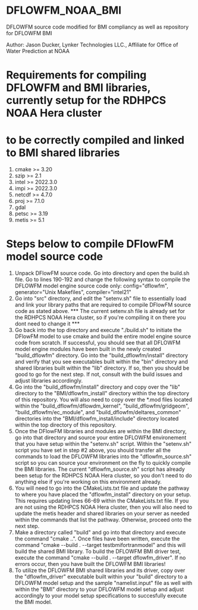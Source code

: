 # DFLOWFM_NOAA_BMI
DFLOWFM source code modified for BMI compliancy as well as repository for DFLOWFM BMI

Author: Jason Ducker, Lynker Technologies LLC., Affiliate for Office of Water Prediction at NOAA

# Requirements for compiling DFLOWFM and BMI libraries, currently setup for the RDHPCS NOAA Hera cluster
# to be correctly compiled and linked to BMI shared libraries
1. cmake >= 3.20
2. szip >= 2.1
3. intel >= 2022.3.0
4. impi >= 2022.3.0
5. netcdf >= 4.7.0
6. proj >= 7.1.0
7. gdal
8. petsc >= 3.19
9. metis >= 5.1

# Steps below to compile DFlowFM model source code
1. Unpack DFlowFM source code. Go into directory and open the build.sh file. Go to lines 190-192 and change the following syntax to compile the DFLOWFM model engine source code only: config="dflowfm", generator="Unix Makefiles", compiler="intel21"
2. Go into "src" directory, and edit the "setenv.sh" file to essentially load and link your library paths that are required to compile DFlowFM source code as stated above. *** The current setenv.sh file is already set for the RDHPCS NOAA Hera cluster, so if you're compiling it on there you dont need to change it ***
3. Go back into the top directory and execute "./build.sh" to initiate the DFlowFM model to use cmake and build the entire model engine source code from scratch. If successful, you should see that all DFLOWFM model engine modules have been built in the newly created "build_dflowfm" directory. Go into the "build_dflowfm/install" directory and verify that you see executables built within the "bin" directory and shared libraries built within the "lib" directory. If so, then you should be good to go for the next step. If not, consult with the build issues and adjust libraries accordingly.
4. Go into the "build_dflowfm/install" directory and copy over the "lib" directory to the "BMI/dflowfm_install" directory within the top directory of this repository. You will also need to copy over the *.mod files located within the "build_dflowfm/dflowdm_kernel", "build_dflowfm/gridgeom", "build_dflowfm/ec_module", and "build_dflowfm/deltares_common" directories into the "BMI/dflowfm_install/include" directory located within the top directory of this repository.
5. Once the DFlowFM libraries and modules are within the BMI directory, go into that directory and source your entire DFLOWFM environement that you have setup within the "setenv.sh" script. Within the "setenv.sh" script you have set in step #2 above, you should transfer all the commands to load the DFLOWFM libraries into the "dflowfm_source.sh" script so you can source your environment on the fly to quickly compile the BMI libraries. The current "dflowfm_source.sh" script has already been setup for the RDHPCS NOAA Hera cluster, so you don't need to do anything else if you're working on this environment already.
6. You will need to go into the CMakeLists.txt file and update the pathway to where you have placed the "dflowfm_install" directory on your setup. This requires updating lines 66-69 within the CMakeLists.txt file. If you are not using the RDHPCS NOAA Hera cluster, then you will also need to update the metis header and shared libraries on your server as needed within the commands that list the pathway. Otherwise, proceed onto the next step.
7. Make a directory called "build" and go into that directory and execute the command "cmake ..". Once files have been written, execute the command "cmake --build . --target testbmifortranmodel" and this will build the shared BMI library. To build the DFLOWFM BMI driver test, execute the command "cmake --build . --target dflowfm_driver". If no errors occur, then you have built the DFLOWFM BMI libraries!
8. To utilize the DFLOWFM BMI shared libraries and its driver, copy over the "dflowfm_driver" executable built within your "build" directory to a DFLOWFM model setup and the sample "namelist.input" file as well with within the "BMI" directory to your DFLOWFM model setup and adjust accordingly to your model setup specifications to succesfully execute the BMI model. 
